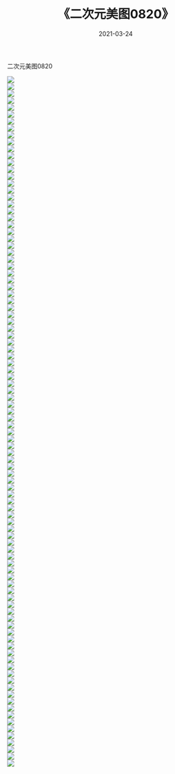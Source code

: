 ﻿---
layout: post
title:  《二次元美图0820》
date:   2021-03-24
img: http://imgx.orgx.ga/二次元/2021/二次元美图0820/000.jpg
categories: [美女, 清纯, 唯美]
---

二次元美图0820

 ![](http://imgx.orgx.ga/二次元/2021/二次元美图0820/001.png) <br>![](http://imgx.orgx.ga/二次元/2021/二次元美图0820/002.png) <br>![](http://imgx.orgx.ga/二次元/2021/二次元美图0820/003.png) <br>![](http://imgx.orgx.ga/二次元/2021/二次元美图0820/004.png) <br>![](http://imgx.orgx.ga/二次元/2021/二次元美图0820/005.png) <br>![](http://imgx.orgx.ga/二次元/2021/二次元美图0820/006.png) <br>![](http://imgx.orgx.ga/二次元/2021/二次元美图0820/007.png) <br>![](http://imgx.orgx.ga/二次元/2021/二次元美图0820/008.png) <br>![](http://imgx.orgx.ga/二次元/2021/二次元美图0820/009.png) <br>![](http://imgx.orgx.ga/二次元/2021/二次元美图0820/010.png) <br>![](http://imgx.orgx.ga/二次元/2021/二次元美图0820/011.png) <br>![](http://imgx.orgx.ga/二次元/2021/二次元美图0820/012.png) <br>![](http://imgx.orgx.ga/二次元/2021/二次元美图0820/013.png) <br>![](http://imgx.orgx.ga/二次元/2021/二次元美图0820/014.png) <br>![](http://imgx.orgx.ga/二次元/2021/二次元美图0820/015.png) <br>![](http://imgx.orgx.ga/二次元/2021/二次元美图0820/016.png) <br>![](http://imgx.orgx.ga/二次元/2021/二次元美图0820/017.png) <br>![](http://imgx.orgx.ga/二次元/2021/二次元美图0820/018.png) <br>![](http://imgx.orgx.ga/二次元/2021/二次元美图0820/019.png) <br>![](http://imgx.orgx.ga/二次元/2021/二次元美图0820/020.png) <br>![](http://imgx.orgx.ga/二次元/2021/二次元美图0820/021.png) <br>![](http://imgx.orgx.ga/二次元/2021/二次元美图0820/022.png) <br>![](http://imgx.orgx.ga/二次元/2021/二次元美图0820/023.png) <br>![](http://imgx.orgx.ga/二次元/2021/二次元美图0820/024.png) <br>![](http://imgx.orgx.ga/二次元/2021/二次元美图0820/025.png) <br>![](http://imgx.orgx.ga/二次元/2021/二次元美图0820/026.png) <br>![](http://imgx.orgx.ga/二次元/2021/二次元美图0820/027.png) <br>![](http://imgx.orgx.ga/二次元/2021/二次元美图0820/028.png) <br>![](http://imgx.orgx.ga/二次元/2021/二次元美图0820/029.png) <br>![](http://imgx.orgx.ga/二次元/2021/二次元美图0820/030.png) <br>![](http://imgx.orgx.ga/二次元/2021/二次元美图0820/031.png) <br>![](http://imgx.orgx.ga/二次元/2021/二次元美图0820/032.png) <br>![](http://imgx.orgx.ga/二次元/2021/二次元美图0820/033.png) <br>![](http://imgx.orgx.ga/二次元/2021/二次元美图0820/034.png) <br>![](http://imgx.orgx.ga/二次元/2021/二次元美图0820/035.png) <br>![](http://imgx.orgx.ga/二次元/2021/二次元美图0820/036.png) <br>![](http://imgx.orgx.ga/二次元/2021/二次元美图0820/037.png) <br>![](http://imgx.orgx.ga/二次元/2021/二次元美图0820/038.png) <br>![](http://imgx.orgx.ga/二次元/2021/二次元美图0820/039.png) <br>![](http://imgx.orgx.ga/二次元/2021/二次元美图0820/040.png) <br>![](http://imgx.orgx.ga/二次元/2021/二次元美图0820/041.png) <br>![](http://imgx.orgx.ga/二次元/2021/二次元美图0820/042.png) <br>![](http://imgx.orgx.ga/二次元/2021/二次元美图0820/043.png) <br>![](http://imgx.orgx.ga/二次元/2021/二次元美图0820/044.png) <br>![](http://imgx.orgx.ga/二次元/2021/二次元美图0820/045.png) <br>![](http://imgx.orgx.ga/二次元/2021/二次元美图0820/046.png) <br>![](http://imgx.orgx.ga/二次元/2021/二次元美图0820/047.png) <br>![](http://imgx.orgx.ga/二次元/2021/二次元美图0820/048.png) <br>![](http://imgx.orgx.ga/二次元/2021/二次元美图0820/049.png) <br>![](http://imgx.orgx.ga/二次元/2021/二次元美图0820/050.png) <br>![](http://imgx.orgx.ga/二次元/2021/二次元美图0820/051.png) <br>![](http://imgx.orgx.ga/二次元/2021/二次元美图0820/052.png) <br>![](http://imgx.orgx.ga/二次元/2021/二次元美图0820/053.png) <br>![](http://imgx.orgx.ga/二次元/2021/二次元美图0820/054.png) <br>![](http://imgx.orgx.ga/二次元/2021/二次元美图0820/055.png) <br>![](http://imgx.orgx.ga/二次元/2021/二次元美图0820/056.png) <br>![](http://imgx.orgx.ga/二次元/2021/二次元美图0820/057.png) <br>![](http://imgx.orgx.ga/二次元/2021/二次元美图0820/058.png) <br>![](http://imgx.orgx.ga/二次元/2021/二次元美图0820/059.png) <br>![](http://imgx.orgx.ga/二次元/2021/二次元美图0820/060.png) <br>![](http://imgx.orgx.ga/二次元/2021/二次元美图0820/061.png) <br>![](http://imgx.orgx.ga/二次元/2021/二次元美图0820/062.png) <br>![](http://imgx.orgx.ga/二次元/2021/二次元美图0820/063.png) <br>![](http://imgx.orgx.ga/二次元/2021/二次元美图0820/064.png) <br>![](http://imgx.orgx.ga/二次元/2021/二次元美图0820/065.png) <br>![](http://imgx.orgx.ga/二次元/2021/二次元美图0820/066.png) <br>![](http://imgx.orgx.ga/二次元/2021/二次元美图0820/067.png) <br>![](http://imgx.orgx.ga/二次元/2021/二次元美图0820/068.png) <br>![](http://imgx.orgx.ga/二次元/2021/二次元美图0820/069.png) <br>![](http://imgx.orgx.ga/二次元/2021/二次元美图0820/070.png) <br>![](http://imgx.orgx.ga/二次元/2021/二次元美图0820/071.png) <br>![](http://imgx.orgx.ga/二次元/2021/二次元美图0820/072.png) <br>![](http://imgx.orgx.ga/二次元/2021/二次元美图0820/073.png) <br>![](http://imgx.orgx.ga/二次元/2021/二次元美图0820/074.png) <br>![](http://imgx.orgx.ga/二次元/2021/二次元美图0820/075.png) <br>![](http://imgx.orgx.ga/二次元/2021/二次元美图0820/076.png) <br>![](http://imgx.orgx.ga/二次元/2021/二次元美图0820/077.png) <br>![](http://imgx.orgx.ga/二次元/2021/二次元美图0820/078.png) <br>![](http://imgx.orgx.ga/二次元/2021/二次元美图0820/079.png) <br>![](http://imgx.orgx.ga/二次元/2021/二次元美图0820/080.png) <br>![](http://imgx.orgx.ga/二次元/2021/二次元美图0820/081.png) <br>![](http://imgx.orgx.ga/二次元/2021/二次元美图0820/082.png) <br>![](http://imgx.orgx.ga/二次元/2021/二次元美图0820/083.png) <br>![](http://imgx.orgx.ga/二次元/2021/二次元美图0820/084.png) <br>![](http://imgx.orgx.ga/二次元/2021/二次元美图0820/085.png) <br>![](http://imgx.orgx.ga/二次元/2021/二次元美图0820/086.png) <br>![](http://imgx.orgx.ga/二次元/2021/二次元美图0820/087.png) <br>![](http://imgx.orgx.ga/二次元/2021/二次元美图0820/088.png) <br>![](http://imgx.orgx.ga/二次元/2021/二次元美图0820/089.png) <br>![](http://imgx.orgx.ga/二次元/2021/二次元美图0820/090.png) <br>![](http://imgx.orgx.ga/二次元/2021/二次元美图0820/091.png) <br>![](http://imgx.orgx.ga/二次元/2021/二次元美图0820/092.png) <br>![](http://imgx.orgx.ga/二次元/2021/二次元美图0820/093.png) <br>![](http://imgx.orgx.ga/二次元/2021/二次元美图0820/094.png) <br>![](http://imgx.orgx.ga/二次元/2021/二次元美图0820/095.png) <br>![](http://imgx.orgx.ga/二次元/2021/二次元美图0820/096.png) <br>![](http://imgx.orgx.ga/二次元/2021/二次元美图0820/097.png) <br>![](http://imgx.orgx.ga/二次元/2021/二次元美图0820/098.png) <br>![](http://imgx.orgx.ga/二次元/2021/二次元美图0820/099.png) <br>![](http://imgx.orgx.ga/二次元/2021/二次元美图0820/100.png) <br>